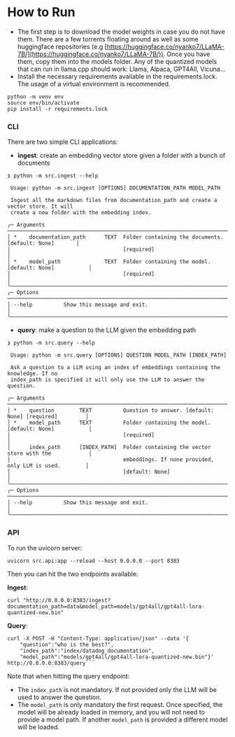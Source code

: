 # How to Run

- The first step is to download the model weights in case you do not have them. There are a few torrents floating around as well as some huggingface repositories (e.g [https://huggingface.co/nyanko7/LLaMA-7B/](https://huggingface.co/nyanko7/LLaMA-7B/)). Once you have them, copy them into the models folder. Any of the quantized models that can run in llama.cpp should work: Llama, Alpaca, GPT4All, Vicuna...
- Install the necessary requirements available in the requirements.lock. The usage of a virtual environment is recommended.
```console
python -m venv env
source env/bin/activate
pip install -r requirements.lock
```
### **CLI**
There are two simple CLI applications:

- **ingest**: create an embedding vector store given a folder with a bunch of documents
```console
❯ python -m src.ingest --help

 Usage: python -m src.ingest [OPTIONS] DOCUMENTATION_PATH MODEL_PATH

 Ingest all the markdown files from documentation_path and create a vector store. It will
 create a new folder with the embedding index.

╭─ Arguments ───────────────────────────────────────────────────────────────────────────────╮
│ *    documentation_path      TEXT  Folder containing the documents. [default: None]       │
│                                    [required]                                             │
│ *    model_path              TEXT  Folder containing the model. [default: None]           │
│                                    [required]                                             │
╰───────────────────────────────────────────────────────────────────────────────────────────╯
╭─ Options ─────────────────────────────────────────────────────────────────────────────────╮
│ --help          Show this message and exit.                                               │
╰───────────────────────────────────────────────────────────────────────────────────────────╯
```

- **query**: make a question to the LLM given the embedding path
```console
❯ python -m src.query --help

 Usage: python -m src.query [OPTIONS] QUESTION MODEL_PATH [INDEX_PATH]

 Ask a question to a LLM using an index of embeddings containing the knowledge. If no
 index_path is specified it will only use the LLM to answer the question.

╭─ Arguments ───────────────────────────────────────────────────────────────────────────────╮
│ *    question        TEXT          Question to answer. [default: None] [required]         │
│ *    model_path      TEXT          Folder containing the model. [default: None]           │
│                                    [required]                                             │
│      index_path      [INDEX_PATH]  Folder containing the vector store with the            │
│                                    embeddings. If none provided, only LLM is used.        │
│                                    [default: None]                                        │
╰───────────────────────────────────────────────────────────────────────────────────────────╯
╭─ Options ─────────────────────────────────────────────────────────────────────────────────╮
│ --help          Show this message and exit.                                               │
╰───────────────────────────────────────────────────────────────────────────────────────────╯
```

### **API**

To run the uvicorn server:
```console
uvicorn src.api:app --reload --host 0.0.0.0 --port 8383
```
Then you can hit the two endpoints available:

**Ingest**:
```console
curl "http://0.0.0.0:8383/ingest?documentation_path=data&model_path=models/gpt4all/gpt4all-lora-quantized-new.bin"
```
**Query**:
```console
curl -X POST -H "Content-Type: application/json" --data '{
    "question":"who is the best?",
    "index_path":"index/datadog_documentation",
    "model_path":"models/gpt4all/gpt4all-lora-quantized-new.bin"}' http://0.0.0.0:8383/query```
```
Note that when hitting the query endpoint:

- The `index_path` is not mandatory. If not provided only the LLM will be used to answer the question.
- The `model_path` is only mandatory the first request. Once specified, the model will be already loaded in memory, and you will not need to provide a model path. If another `model_path` is provided a different model will be loaded.
